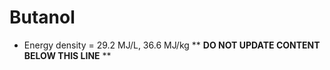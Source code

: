 Butanol
=======

* Energy density = 29.2 MJ/L, 36.6 MJ/kg
** **DO NOT UPDATE CONTENT BELOW THIS LINE** **

